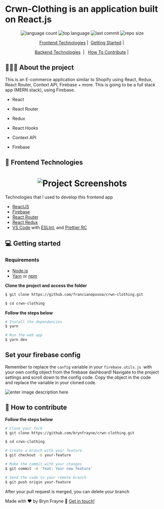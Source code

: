 # Crwn-Clothing is an application built on React.js

<p align="center">

<img alt="language count" src="https://img.shields.io/github/languages/count/francianepovoa/crwn-clothing?style=plastic">
<img alt="top language" src="https://img.shields.io/github/languages/top/francianepovoa/crwn-clothing?style=plastic">
<img alt="last commit" src="https://img.shields.io/github/last-commit/francianepovoa/crwn-clothing">
<img alt="repo size" src="https://img.shields.io/github/repo-size/francianepovoa/crwn-clothing">
</p>

<p align="center"> 
  <a href="#-frontend-technologies">Frontend Technologies</a>&nbsp;|&nbsp;
  <a href="#-Getting-started">Getting Started</a>&nbsp;|&nbsp
  
</p>

<p align="center">
  <a href="#-backend-technologies">Backend Technologies</a>&nbsp;&nbsp;|&nbsp;&nbsp;
 <a href="#-how-to-contribute-frontend">How To Contribute</a>&nbsp;|&nbsp;
</p>

## 👨🏻‍💻 About the project

 This is an E-commerce application similar to Shopify using React, Redux, React Router, Context API, Firebase + more. This is going to be a full stack app (MERN stack), using Firebase.

 - React

- React Router

- Redux

- React Hooks

- Context API

- Firebase

## 🚀 Frontend Technologies
<h1 align="center">
	<img alt="Project Screenshots" src="./img/HomePage.gif"/>
</h1>

Technologies that I used to develop this frontend app

- [ReactJS](https://reactjs.org)
- [Firebase](https://firebase.google.com/)
- [React Router](https://github.com/ReactTraining/react-router)
- [React Redux](https://react-redux.js.org/)
- [VS Code](https://code.visualstudio.com) with [ESLInt](https://eslint.org/docs/user-guide/getting-started), and [Prettier RC](https://github.com/prettier/prettier)

## 💻 Getting started

### Requirements

- [Node.js](https://nodejs.org/en/)
- [Yarn](https://classic.yarnpkg.com/) or [npm](https://www.npmjs.com/)


**Clone the project and access the folder**

```bash
$ git clone https://github.com/francianepovoa/crwn-clothing.git

$ cd crwn-clothing

```

**Follow the steps below**

```bash
# Install the dependencies
$ yarn

# Run the web app
$ yarn dev
```

## Set your firebase config

Remember to replace the `config` variable in your `firebase.utils.js `with your own config object from the firebase dashboard! Navigate to the project settings and scroll down to the config code. Copy the object in the code and replace the variable in your cloned code.

![enter image description here](https://camo.githubusercontent.com/4ed8b6a189ef7358611a7301b8b5fc41f8b5ac8a02ffda9b0f72cd725015b914/68747470733a2f2f692e6962622e636f2f3679774d6b42662f53637265656e2d53686f742d323031392d30372d30312d61742d31312d33352d30322d414d2e706e67)

## 🤔 How to contribute 

**Follow the steps below**

```bash
# Clone your fork
$ git clone https://github.com/brynfrayne/crwn-clothing.git

$ cd crwn-clothing

# Create a branch with your feature
$ git checkout -b your-feature

# Make the commit with your changes
$ git commit -m 'feat: Your new feature'

# Send the code to your remote branch
$ git push origin your-feature
```

After your pull request is merged, you can delete your branch

Made with ♥ by Bryn Frayne :wave: [Get in touch!](https://github.com/brynfrayne) 
